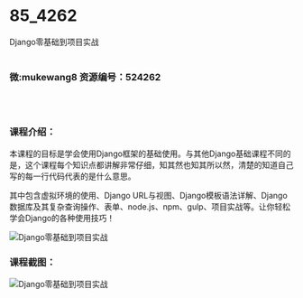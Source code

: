 # 85_4262
Django零基础到项目实战
<br/></br>
<h3>微:mukewang8 资源编号：524262</h3>
<br/></br>
<h3>课程介绍：</h3>
<p>本课程的目标是学会使用<a title="查看与 Django 相关的文章" target="_blank">Django</a>框架的基础使用。与其他Django基础课程不同的是，这个课程每个知识点都讲解非常仔细，知其然也知其所以然，清楚的知道自己写的每一行代码代表的是什么意思。</p>
<p>其中包含虚拟环境的使用、Django URL与视图、Django模板语法详解、Django数据库及其复杂查询操作、表单、node.js、npm、gulp、项目实战等。让你轻松学会Django的各种使用技巧！</p>
<p><img src="https://www.ko996.com/wp-content/uploads/img/2018/10/1-37.png" alt="Django零基础到项目实战"></p>
<h3>课程截图：</h3>
<p><img src="https://www.ko996.com/wp-content/uploads/img/2018/10/3-35.png" alt="Django零基础到项目实战"></p>
